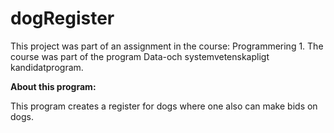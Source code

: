 # dogRegister

This project was part of an assignment in the course: Programmering 1. The course was part of the program Data-och systemvetenskapligt kandidatprogram.


**About this program:**

This program creates a register for dogs where one also can make bids on dogs.
